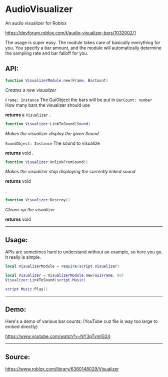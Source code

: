 # AudioVisualizer
An audio visualizer for Roblox

https://devforum.roblox.com/t/audio-visualizer-bars/1032002/1

The usage is super easy. The module takes care of basically everything for you. You specify a bar amount, and the module will automatically determine the sampling rate and bar falloff for you.

## API:

```Lua
function VisualizerModule.new(Frame, BarCount)
```
*Creates a new visualizer*

`Frame: Instance` The GuiObject the bars will be put in
`BarCount: number` How many bars the visualizer should use

**returns** a `Visualizer`
.

```Lua
function Visualizer:LinkToSound(Sound)
```
*Makes the visualizer display the given Sound*

`SoundObject: Instance` The sound to visualize

**returns** void
.

```Lua
function Visualizer:UnlinkFromSound()
```
*Makes the visualizer stop displaying the currently linked sound*

**returns** void

.

```Lua
function Visualizer:Destroy()
```
*Cleans up the visualizer*

**returns** void

----

## Usage:

APIs are sometimes hard to understand without an example, so here you go. It really is simple.

```Lua
local VisualizerModule = require(script.Visualizer)

local Visualizer = VisualizerModule.new(GuiFrame, 80)
Visualizer:LinkToSound(script.Music)

script.Music:Play()
```

----

## Demo:

Here's a demo of various bar counts: (YouTube cuz file is way too large to embed directly)

https://www.youtube.com/watch?v=NY3pTvmlG24

-----

## Source:

https://www.roblox.com/library/6360148029/Visualizer
